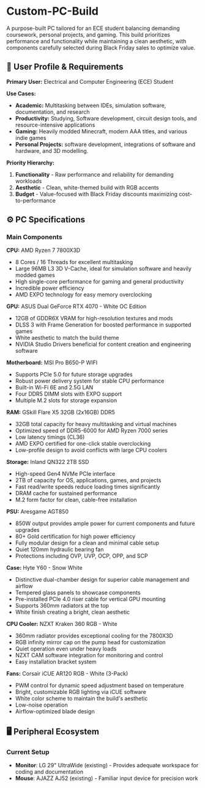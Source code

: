 # Custom-PC-Build
A purpose-built PC tailored for an ECE student balancing demanding coursework, personal projects, and gaming. This build prioritizes performance and functionality while maintaining a clean aesthetic, with components carefully selected during Black Friday sales to optimize value.

## 🎯 User Profile & Requirements

**Primary User:** Electrical and Computer Engineering (ECE) Student

**Use Cases:**
- **Academic:** Multitasking between IDEs, simulation software, documentation, and research
- **Productivity:** Studying, Software development, circuit design tools, and resource-intensive applications
- **Gaming:** Heavily modded Minecraft, modern AAA titles, and various indie games
- **Personal Projects:** software development, integrations of software and hardware, and 3D modelling.

**Priority Hierarchy:**
1. **Functionality** - Raw performance and reliability for demanding workloads
2. **Aesthetic** - Clean, white-themed build with RGB accents
3. **Budget** - Value-focused with Black Friday discounts maximizing cost-to-performance

## ⚙️ PC Specifications

### Main Components

**CPU:** AMD Ryzen 7 7800X3D
- 8 Cores / 16 Threads for excellent multitasking
- Large 96MB L3 3D V-Cache, ideal for simulation software and heavily modded games
- High single-core performance for gaming and general productivity
- Incredible power efficiency
- AMD EXPO technology for easy memory overclocking

**GPU:** ASUS Dual GeForce RTX 4070 - White OC Edition
- 12GB of GDDR6X VRAM for high-resolution textures and mods
- DLSS 3 with Frame Generation for boosted performance in supported games
- White aesthetic to match the build theme
- NVIDIA Studio Drivers beneficial for content creation and engineering software

**Motherboard:** MSI Pro B650-P WIFI
- Supports PCIe 5.0 for future storage upgrades
- Robust power delivery system for stable CPU performance
- Built-in Wi-Fi 6E and 2.5G LAN
- Four DDR5 DIMM slots with EXPO support
- Multiple M.2 slots for storage expansion

**RAM:** GSkill Flare X5 32GB (2x16GB) DDR5
- 32GB total capacity for heavy multitasking and virtual machines
- Optimized speed of DDR5-6000 for AMD Ryzen 7000 series
- Low latency timings (CL36)
- AMD EXPO certified for one-click stable overclocking
- Low-profile design to avoid conflicts with large CPU coolers

**Storage:** Inland QN322 2TB SSD
- High-speed Gen4 NVMe PCIe interface
- 2TB of capacity for OS, applications, games, and projects
- Fast read/write speeds reduce loading times significantly
- DRAM cache for sustained performance
- M.2 form factor for clean, cable-free installation

**PSU:** Aresgame AGT850
- 850W output provides ample power for current components and future upgrades
- 80+ Gold certification for high power efficiency
- Fully modular design for a clean and minimal cable setup
- Quiet 120mm hydraulic bearing fan
- Protections including OVP, UVP, OCP, OPP, and SCP

**Case:** Hyte Y60 - Snow White
- Distinctive dual-chamber design for superior cable management and airflow
- Tempered glass panels to showcase components
- Pre-installed PCIe 4.0 riser cable for vertical GPU mounting
- Supports 360mm radiators at the top
- White finish creating a bright, clean aesthetic

**CPU Cooler:** NZXT Kraken 360 RGB - White
- 360mm radiator provides exceptional cooling for the 7800X3D
- RGB infinity mirror cap on the pump head for customization
- Quiet operation even under heavy loads
- NZXT CAM software integration for monitoring and control
- Easy installation bracket system

**Fans:** Corsair iCUE AR120 RGB - White (3-Pack)
- PWM control for dynamic speed adjustment based on temperature
- Bright, customizable RGB lighting via iCUE software
- White color scheme to maintain the build's aesthetic
- Low-noise operation
- Airflow-optimized blade design

## 🖥️ Peripheral Ecosystem

### Current Setup
- **Monitor**: LG 29" UltraWide (existing) - Provides adequate workspace for coding and documentation
- **Mouse**: AJAZZ AJ52 (existing) - Familiar input device for precision work


